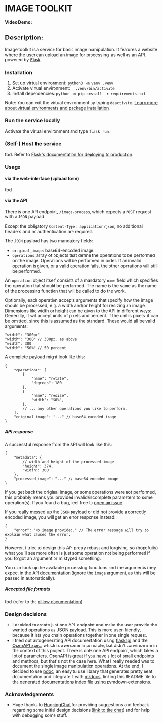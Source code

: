 # IMAGE TOOLKIT
#### Video Demo:  <URL HERE>
## Description:
Image toolkit  is a service for basic image manipulation. It features a website where the user can upload an image for processing, as well as an API, powered by [Flask](https://flask.palletsprojects.com/).

### Installation
1. Set up virtual environment: `python3 -m venv .venv`
2. Activate virtual environment: `. .venv/bin/activate`
3. Install dependencies: `python -m pip install -r requirements.txt`

Note: You can exit the virtual environment by typing `deactivate`. [Learn more about virtual environments and package installation](https://packaging.python.org/en/latest/guides/installing-using-pip-and-virtual-environments/).

### Run the service locally

Activate the virtual environment and type `flask run`.

### (Self-) Host the service

tbd. Refer to [Flask's documentation for deploying to production](https://flask.palletsprojects.com/en/3.0.x/deploying/).

### Usage

#### via the web-interface (upload form)
tbd

#### via the API
There is one API endpoint, `/image-process`, which expects a `POST` request with a `JSON` payload.

Except the obligatory `Content-Type: application/json`, no additional headers and no authentication are required.

The `JSON` payload has two mandatory fields:

- `original_image`: base64-encoded image.
- `operations`: array of objects that define the operations to be performed on the image. Operations will be performed in order. If an invalid operation is given,
or a valid operation fails, the other operations will still be performed.

An `operation` object itself consists of a mandatory `name` field which specifies the operation that should be performed. The name is the same as the name of the processing function
that will be called to do the work.

Optionally, each operation accepts arguments that specify how the image should be processed, e.g. a width and/or height for resizing an image. Dimensions like width or height can be given to the API in different ways: Generally, it will accept units of pixels and percent. If the unit is pixels, it can be omitted, since this is assumed as the standard. These would all be valid arguments:
```
"width": "300px"
"width": "300" // 300px, as above
"width": 300
"width": "50%" // 50 percent
```

A complete payload might look like this:
```
{
    "operations": [
        {
            "name": "rotate",
            "degrees": 180
        },
        {
            "name": "resize",
            "width": "50%",
        },
        // ... any other operations you like to perform.
    ],
    "original_image": "..." // base64-encoded image
}
```

##### API response

A successful response from the API will look like this:
```
{
    "metadata": {
        // width and height of the processed image
        "height": 374,
        "width": 300
    },
    "processed_image": "..." // base64-encoded image
}
```

If you get back the original image, or some operations were not performed, this probably means you provided invalid/incomplete parameters to some operation(s). If you found a bug, feel free to [open an issue](https://github.com/reinimax/image-toolkit/issues).

If you really messed up the `JSON` payload or did not provide a correctly encoded image, you will get an error response instead:
```
{
    "error": "No image provided." // The error message will try to explain what caused the error.
}
```
However, I tried to design this API pretty robust and forgiving, so (hopefully) what you'll see more often is just some operation not being performed if you forgot an argument or mistyped something.

You can look up the available processing functions and the arguments they expect in the [API documentation](/api/operations/) (ignore the `image` argument, as this will be passed in automatically).

##### Accepted file formats
tbd (refer to the [pillow documentation](https://pillow.readthedocs.io/en/stable/handbook/image-file-formats.html))

### Design decisions
- I decided to create just one API-endpoint and make the user provide the wanted operations as JSON payload. This is more user-friendly, because it lets you chain operations together in one single request.
- I tried out autogenerating API documentation using [flaskapi](https://github.com/apiflask/apiflask) and the [OpenAPI spec](https://www.openapis.org/), which is awesome in principle, but didn't convince me in the context of this project.
There is only one API endpoint, which takes a lot of parameters. OpenAPI is great if you have a lot of small endpoints and methods, but that's not the case here. What I really needed was
to document the single image manipulation operations. At the end, I decided to use [pdoc](https://pdoc.dev/), an easy tu use library that generates pretty neat documentation and integrate it with [mkdocs](https://www.mkdocs.org/), linking this README file to the generated documentations index file using [pymdown-extensions](https://github.com/facelessuser/pymdown-extensions).

### Acknowledgements
- Huge thanks to [HuggingChat](https://huggingface.co/chat/) for providing suggestions and feeback regarding some initial design decisions ([link to the chat](https://hf.co/chat/r/Oqo8rfK))
and for help with debugging some stuff.


